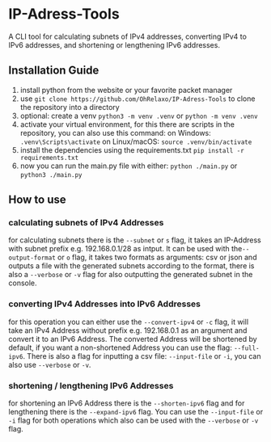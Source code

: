 # IP-Adress-Tools
A CLI tool for calculating subnets of IPv4 addresses, converting IPv4 to IPv6 addresses, and shortening or lengthening IPv6 addresses.

## Installation Guide
1. install python from the website or your favorite packet manager
2. use `git clone https://github.com/OhRelaxo/IP-Adress-Tools` to clone the repository into a directory
3. optional: create a venv `python3 -m venv .venv` or `python -m venv .venv`
4. activate your virtual environment, for this there are scripts in the repository, you can also use this command: on Windows: `.venv\Scripts\activate` on Linux/macOS: `source .venv/bin/activate`
5. install the dependencies using the requirements.txt `pip install -r requirements.txt`
6. now you can run the main.py file with either: `python ./main.py` or `python3 ./main.py`

## How to use
### calculating subnets of IPv4 Addresses
for calculating subnets there is the `--subnet` or `s` flag, it takes an 
IP-Address with subnet prefix e.g. 192.168.0.1/28 as intput.
It can be used with the`--output-format` or `o` flag, it takes two formats as 
arguments: csv or json and outputs a file with the generated subnets according 
to the format, there is also a `--verbose` or `-v` flag for also outputting 
the generated subnet in the console.

### converting IPv4 Addresses into IPv6 Addresses
for this operation you can either use the `--convert-ipv4` or `-c` flag, it will take an IPv4 
Address without prefix e.g. 192.168.0.1 as an argument and convert it to an IPv6 Address. 
The converted Address will be shortened by default, if you want a non-shortened Address you
can use the flag: `--full-ipv6`. There is also a flag for inputting a csv file: `--input-file` or 
`-i`, you can also use `--verbose` or `-v`.

### shortening / lengthening IPv6 Addresses
for shortening an IPv6 Address there is the `--shorten-ipv6` flag and for lengthening there is
the `--expand-ipv6` flag. You can use the `--input-file` or `-i` flag for both operations 
which also can be used with the `--verbose` or `-v` flag.
